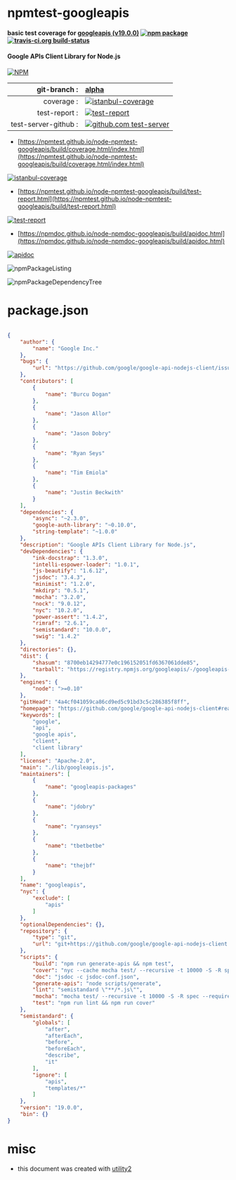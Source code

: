 # npmtest-googleapis

#### basic test coverage for  [googleapis (v19.0.0)](https://github.com/google/google-api-nodejs-client#readme)  [![npm package](https://img.shields.io/npm/v/npmtest-googleapis.svg?style=flat-square)](https://www.npmjs.org/package/npmtest-googleapis) [![travis-ci.org build-status](https://api.travis-ci.org/npmtest/node-npmtest-googleapis.svg)](https://travis-ci.org/npmtest/node-npmtest-googleapis)

#### Google APIs Client Library for Node.js

[![NPM](https://nodei.co/npm/googleapis.png?downloads=true&downloadRank=true&stars=true)](https://www.npmjs.com/package/googleapis)

| git-branch : | [alpha](https://github.com/npmtest/node-npmtest-googleapis/tree/alpha)|
|--:|:--|
| coverage : | [![istanbul-coverage](https://npmtest.github.io/node-npmtest-googleapis/build/coverage.badge.svg)](https://npmtest.github.io/node-npmtest-googleapis/build/coverage.html/index.html)|
| test-report : | [![test-report](https://npmtest.github.io/node-npmtest-googleapis/build/test-report.badge.svg)](https://npmtest.github.io/node-npmtest-googleapis/build/test-report.html)|
| test-server-github : | [![github.com test-server](https://npmtest.github.io/node-npmtest-googleapis/GitHub-Mark-32px.png)](https://npmtest.github.io/node-npmtest-googleapis/build/app/index.html) | | build-artifacts : | [![build-artifacts](https://npmtest.github.io/node-npmtest-googleapis/glyphicons_144_folder_open.png)](https://github.com/npmtest/node-npmtest-googleapis/tree/gh-pages/build)|

- [https://npmtest.github.io/node-npmtest-googleapis/build/coverage.html/index.html](https://npmtest.github.io/node-npmtest-googleapis/build/coverage.html/index.html)

[![istanbul-coverage](https://npmtest.github.io/node-npmtest-googleapis/build/screenCapture.buildCi.browser.%252Ftmp%252Fbuild%252Fcoverage.lib.html.png)](https://npmtest.github.io/node-npmtest-googleapis/build/coverage.html/index.html)

- [https://npmtest.github.io/node-npmtest-googleapis/build/test-report.html](https://npmtest.github.io/node-npmtest-googleapis/build/test-report.html)

[![test-report](https://npmtest.github.io/node-npmtest-googleapis/build/screenCapture.buildCi.browser.%252Ftmp%252Fbuild%252Ftest-report.html.png)](https://npmtest.github.io/node-npmtest-googleapis/build/test-report.html)

- [https://npmdoc.github.io/node-npmdoc-googleapis/build/apidoc.html](https://npmdoc.github.io/node-npmdoc-googleapis/build/apidoc.html)

[![apidoc](https://npmdoc.github.io/node-npmdoc-googleapis/build/screenCapture.buildCi.browser.%252Ftmp%252Fbuild%252Fapidoc.html.png)](https://npmdoc.github.io/node-npmdoc-googleapis/build/apidoc.html)

![npmPackageListing](https://npmtest.github.io/node-npmtest-googleapis/build/screenCapture.npmPackageListing.svg)

![npmPackageDependencyTree](https://npmtest.github.io/node-npmtest-googleapis/build/screenCapture.npmPackageDependencyTree.svg)



# package.json

```json

{
    "author": {
        "name": "Google Inc."
    },
    "bugs": {
        "url": "https://github.com/google/google-api-nodejs-client/issues"
    },
    "contributors": [
        {
            "name": "Burcu Dogan"
        },
        {
            "name": "Jason Allor"
        },
        {
            "name": "Jason Dobry"
        },
        {
            "name": "Ryan Seys"
        },
        {
            "name": "Tim Emiola"
        },
        {
            "name": "Justin Beckwith"
        }
    ],
    "dependencies": {
        "async": "~2.3.0",
        "google-auth-library": "~0.10.0",
        "string-template": "~1.0.0"
    },
    "description": "Google APIs Client Library for Node.js",
    "devDependencies": {
        "ink-docstrap": "1.3.0",
        "intelli-espower-loader": "1.0.1",
        "js-beautify": "1.6.12",
        "jsdoc": "3.4.3",
        "minimist": "1.2.0",
        "mkdirp": "0.5.1",
        "mocha": "3.2.0",
        "nock": "9.0.12",
        "nyc": "10.2.0",
        "power-assert": "1.4.2",
        "rimraf": "2.6.1",
        "semistandard": "10.0.0",
        "swig": "1.4.2"
    },
    "directories": {},
    "dist": {
        "shasum": "8700eb14294777e0c196152051fd6367061dde85",
        "tarball": "https://registry.npmjs.org/googleapis/-/googleapis-19.0.0.tgz"
    },
    "engines": {
        "node": ">=0.10"
    },
    "gitHead": "4a4cf041059ca86cd9ed5c91bd3c5c286385f8ff",
    "homepage": "https://github.com/google/google-api-nodejs-client#readme",
    "keywords": [
        "google",
        "api",
        "google apis",
        "client",
        "client library"
    ],
    "license": "Apache-2.0",
    "main": "./lib/googleapis.js",
    "maintainers": [
        {
            "name": "googleapis-packages"
        },
        {
            "name": "jdobry"
        },
        {
            "name": "ryanseys"
        },
        {
            "name": "tbetbetbe"
        },
        {
            "name": "thejbf"
        }
    ],
    "name": "googleapis",
    "nyc": {
        "exclude": [
            "apis"
        ]
    },
    "optionalDependencies": {},
    "repository": {
        "type": "git",
        "url": "git+https://github.com/google/google-api-nodejs-client.git"
    },
    "scripts": {
        "build": "npm run generate-apis && npm test",
        "cover": "nyc --cache mocha test/ --recursive -t 10000 -S -R spec --require intelli-espower-loader && nyc report --reporter=html",
        "doc": "jsdoc -c jsdoc-conf.json",
        "generate-apis": "node scripts/generate",
        "lint": "semistandard \"**/*.js\"",
        "mocha": "mocha test/ --recursive -t 10000 -S -R spec --require intelli-espower-loader",
        "test": "npm run lint && npm run cover"
    },
    "semistandard": {
        "globals": [
            "after",
            "afterEach",
            "before",
            "beforeEach",
            "describe",
            "it"
        ],
        "ignore": [
            "apis",
            "templates/*"
        ]
    },
    "version": "19.0.0",
    "bin": {}
}
```



# misc
- this document was created with [utility2](https://github.com/kaizhu256/node-utility2)
